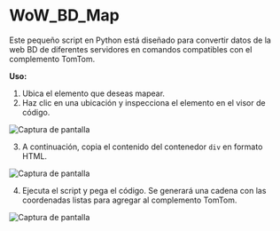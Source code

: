 # WoW_BD_Map

Este pequeño script en Python está diseñado para convertir datos de la web BD de diferentes servidores en comandos compatibles con el complemento TomTom.

**Uso:**
1. Ubica el elemento que deseas mapear.
2. Haz clic en una ubicación y inspecciona el elemento en el visor de código.

![Captura de pantalla](https://i.postimg.cc/g09dMSrg/image.png)

3. A continuación, copia el contenido del contenedor `div` en formato HTML.

![Captura de pantalla](https://i.postimg.cc/L5FNwPjK/image.png)

4. Ejecuta el script y pega el código. Se generará una cadena con las coordenadas listas para agregar al complemento TomTom.

![Captura de pantalla](https://i.postimg.cc/Vkt5LbCH/image.png)


